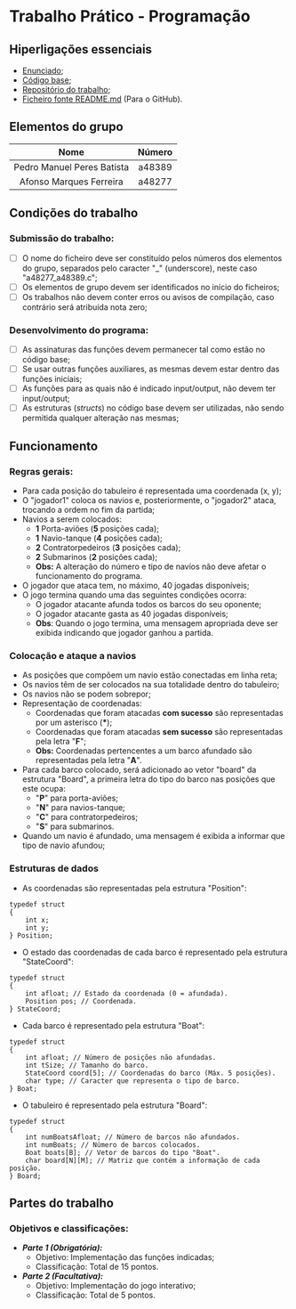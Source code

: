 # Trabalho Prático - Programação

## Hiperligações essenciais
- [Enunciado](https://moodle.ubi.pt/pluginfile.php/531717/mod_resource/content/1/BatalhaNaval.pdf);
- [Código base](https://moodle.ubi.pt/pluginfile.php/531716/mod_resource/content/1/BatalhaNaval.c);
- [Repositório do trabalho](https://github.com/pedro742k2/naval-battle);
- [Ficheiro fonte README.md](https://hackmd.io/@pedro742k2/batalha-naval) (Para o GitHub).

## Elementos do grupo
|            Nome            | Número |
|:--------------------------:|:------:|
| Pedro Manuel Peres Batista | a48389 |
|  Afonso Marques Ferreira   | a48277 |

## Condições do trabalho

### Submissão do trabalho:

- [ ] O nome do ficheiro deve ser constituído pelos números dos elementos do grupo, separados pelo caracter "_" (underscore), neste caso "a48277_a48389.c";
- [ ] Os elementos de grupo devem ser identificados no início do ficheiros;
- [ ] Os trabalhos não devem conter erros ou avisos de compilação, caso contrário será atribuída nota zero;

### Desenvolvimento do programa:

- [ ] As assinaturas das funções devem permanecer tal como estão no código base;
- [ ] Se usar outras funções auxiliares, as mesmas devem estar dentro das funções iniciais;
- [ ] As funções para as quais não é indicado input/output, não devem ter input/output;
- [ ] As estruturas (*structs*) no código base devem ser utilizadas, não sendo permitida qualquer alteração nas mesmas;

## Funcionamento

### Regras gerais:

- Para cada posição do tabuleiro é representada uma coordenada (x, y);
- O "jogador1" coloca os navios e, posteriormente, o "jogador2" ataca, trocando a ordem no fim da partida;
- Navios a serem colocados:
    - **1** Porta-aviões (**5** posições cada);
    - **1** Navio-tanque (**4** posições cada);
    - **2** Contratorpedeiros (**3** posições cada);
    - **2** Submarinos (**2** posições cada);
    - **Obs:** A alteração do número e tipo de navíos não deve afetar o funcionamento do programa.
- O jogador que ataca tem, no máximo, 40 jogadas disponíveis;
- O jogo termina quando uma das seguintes condições ocorra:
    - O jogador atacante afunda todos os barcos do seu oponente;
    - O jogador atacante gasta as 40 jogadas disponíveis;
    - **Obs**: Quando o jogo termina, uma mensagem apropriada deve ser exibida indicando que jogador ganhou a partida.

### Colocação e ataque a navios

- As posições que compõem um navio estão conectadas em linha reta;
- Os navios têm de ser colocados na sua totalidade dentro do tabuleiro;
- Os navios não se podem sobrepor;
- Representação de coordenadas:
    - Coordenadas que foram atacadas **com sucesso** são representadas por um asterisco (**\***);
    - Coordenadas que foram atacadas **sem sucesso** são representadas pela letra "**F**";
    - **Obs:** Coordenadas pertencentes a um barco afundado são representadas pela letra "**A**".
- Para cada barco colocado, será adicionado ao vetor "board" da estrutura "Board", a primeira letra do tipo do barco nas posições que este ocupa:
    - "**P**" para porta-aviões;
    - "**N**" para navios-tanque;
    - "**C**" para contratorpedeiros;
    - "**S**" para submarinos.
- Quando um navio é afundado, uma mensagem é exibida a informar que tipo de navio afundou;

### Estruturas de dados

- As coordenadas são representadas pela estrutura "Position":
```c=
typedef struct
{
    int x;
    int y;
} Position;
```

- O estado das coordenadas de cada barco é representado pela estrutura "StateCoord":
```c=
typedef struct
{
    int afloat; // Estado da coordenada (0 = afundada).
    Position pos; // Coordenada.
} StateCoord;
```

- Cada barco é representado pela estrutura "Boat":
```c=
typedef struct
{
    int afloat; // Número de posições não afundadas.
    int tSize; // Tamanho do barco.
    StateCoord coord[5]; // Coordenadas do barco (Máx. 5 posições).
    char type; // Caracter que representa o tipo de barco.
} Boat;
```

- O tabuleiro é representado pela estrutura "Board":
```c=
typedef struct
{
    int numBoatsAfloat; // Número de barcos não afundados.
    int numBoats; // Número de barcos colocados.
    Boat boats[B]; // Vetor de barcos do tipo "Boat".
    char board[N][M]; // Matriz que contém a informação de cada posição.
} Board;
```

## Partes do trabalho

### Objetivos e classificações:
- ***Parte 1 (Obrigatória):***
    - Objetivo: Implementação das funções indicadas;
    - Classificação: Total de 15 pontos.
- ***Parte 2 (Facultativa):***
    - Objetivo: Implementação do jogo interativo;
    - Classificação: Total de 5 pontos.
